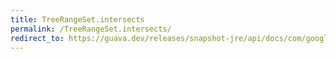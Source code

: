 ```yaml
---
title: TreeRangeSet.intersects
permalink: /TreeRangeSet.intersects/
redirect_to: https://guava.dev/releases/snapshot-jre/api/docs/com/google/common/collect/TreeRangeSet.html#intersects-com.google.common.collect.Range-
---
```


